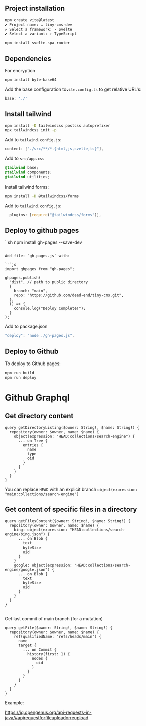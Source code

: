 ## Project installation

```sh
npm create vite@latest
✔ Project name: … tiny-cms-dev
✔ Select a framework: › Svelte
✔ Select a variant: › TypeScript

npm install svelte-spa-router
```

## Dependencies

For encryption

```sh
npm install byte-base64
```

Add the base configuration to`vite.config.ts` to get relative URL's:

```js
base: './'
```

## Install tailwind

```sh
npm install -D tailwindcss postcss autoprefixer
npx tailwindcss init -p
```

Add to `tailwind.config.js`:

```js
content: ["./src/**/*.{html,js,svelte,ts}"],
```

Add to `src/app.css`

```css
@tailwind base;
@tailwind components;
@tailwind utilities;
```

Install tailwind forms:

```sh
npm install -D @tailwindcss/forms
```

Add to `tailwind.config.js`:

```js
  plugins: [require("@tailwindcss/forms")],
```

## Deploy to github pages

``sh
npm install gh-pages --save-dev

````

Add file: `gh-pages.js` with:

```js
import ghpages from "gh-pages";

ghpages.publish(
  "dist", // path to public directory
  {
    branch: "main",
    repo: "https://github.com/dead-end/tiny-cms.git",
  },
  () => {
    console.log("Deploy Complete!");
  }
);

````

Add to package.json

```js
"deploy": "node ./gh-pages.js",
```

## Deploy to Github

To deploy to Github pages:

```sh
npm run build
npm run deploy
```

# Github Graphql

## Get directory content

```
query getDirectoryListing($owner: String!, $name: String!) {
  repository(owner: $owner, name: $name) {
    object(expression: "HEAD:collections/search-engine") {
      ... on Tree {
        entries {
          name
          type
          oid
        }
      }
    }
  }
}
```

You can replace `HEAD` with an explicit branch `object(expression: "main:collections/search-engine")`

## Get content of specific files in a directory

```
query getFilesContent($owner: String!, $name: String!) {
  repository(owner: $owner, name: $name) {
    bing: object(expression: "HEAD:collections/search-engine/bing.json") {
      ... on Blob {
        text
        byteSize
        oid
      }
    }
    google: object(expression: "HEAD:collections/search-engine/google.json") {
      ... on Blob {
        text
        byteSize
        oid
      }
    }
  }
}
```

##

Get last commit of main branch (for a mutation)

```
query getFile($owner: String!, $name: String!) {
  repository(owner: $owner, name: $name) {
    ref(qualifiedName: "refs/heads/main") {
      name
      target {
        ... on Commit {
          history(first: 1) {
            nodes {
              oid
            }
          }
        }
      }
    }
  }
}
```

Example:

https://iq.opengenus.org/api-requests-in-java/#apirequestforfileuploadorreupload
